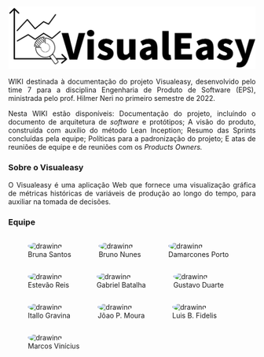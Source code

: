 
<p align="center">
  <img src="Imagens/visualeasy-logo1.png"/>
</p>

<p align="justify">WIKI destinada à documentação do projeto Visualeasy, desenvolvido pelo time 7 para a disciplina Engenharia de Produto de Software (EPS), ministrada pelo prof. Hilmer Neri no primeiro semestre de 2022.</p>

<p align="justify">Nesta WIKI estão disponíveis: Documentação do projeto, incluíndo o documento de arquitetura de <i>software</i> e protótipos; A visão do produto, construída com auxílio do método Lean Inception; Resumo das Sprints concluídas pela equipe; Políticas para a padronização do projeto; E atas de reuniões de equipe e de reuniões com os <i>Products Owners.</i></p>

<h3 id="sobre-o-projeto">Sobre o Visualeasy</h3>
<p align="justify">O Visualeasy é uma aplicação Web que fornece uma visualização gráfica de métricas históricas de variáveis de produção ao longo do tempo, para auxiliar na tomada de decisões.</p>




<h3 id="equipe">Equipe</h3>


<figure style="float:left;margin-right:16px;">
  <a href="https://github.com/brunaalmeidasantos" target="_blank" style="text-decoration: none">
    <img src="https://avatars.githubusercontent.com/brunaalmeidasantos" alt="drawing" style="width:120px;border-radius: 50%;"/>
  </a>
  <figcaption>Bruna Santos</figcaption>
</figure>


<figure style="float:left;margin-right:16px;">
  <a href="https://github.com/brunocmo" target="_blank" style="text-decoration: none">
    <img src="https://avatars.githubusercontent.com/brunocmo" alt="drawing" style="width:120px;border-radius: 50%;"/>
  </a>
  <figcaption>Bruno Nunes</figcaption>
</figure>


<figure style="float:left;margin-right:16px;">
  <a href="https://github.com/damarcones" target="_blank" style="text-decoration: none">
    <img src="https://avatars.githubusercontent.com/damarcones" alt="drawing" style="width:120px;border-radius: 50%;"/>
  </a>
  <figcaption>Damarcones Porto</figcaption>
</figure>


<figure style="float:left;margin-right:16px;">
  <a href="https://github.com/estevaoreis25" target="_blank" style="text-decoration: none">
    <img src="https://avatars.githubusercontent.com/u/30116525?v=4" alt="drawing" style="width:120px;border-radius: 50%;"/>
  </a>
  <figcaption>Estevão Reis</figcaption>
</figure>


<figure style="float:left;margin-right:16px;">
  <a href="https://github.com/Gabriel-Azevedo-Batalha" target="_blank" style="text-decoration: none">
    <img src="https://avatars.githubusercontent.com/Gabriel-Azevedo-Batalha" alt="drawing" style="width:120px;border-radius: 50%;"/>
  </a>
  <figcaption>Gabriel Batalha</figcaption>
</figure>

<figure style="float:left;margin-right:16px;">
  <a href="https://github.com/gustavoduartemoreira" target="_blank" style="text-decoration: none">
    <img src="https://avatars.githubusercontent.com/u/32913216?v=4" alt="drawing" style="width:120px;border-radius: 50%;"/>
  </a>
  <figcaption>Gustavo Duarte</figcaption>
</figure>


<figure style="float:left;margin-right:16px;">
  <a href="https://github.com/itallogravina" target="_blank" style="text-decoration: none">
    <img src="https://avatars.githubusercontent.com/itallogravina" alt="drawing" style="width:120px;border-radius: 50%;"/>
  </a>
  <figcaption>Itallo Gravina</figcaption>
</figure>


<figure style="float:left;margin-right:16px;">
  <a href="https://github.com/Joao-Pedro-Moura" target="_blank" style="text-decoration: none">
    <img src="https://avatars.githubusercontent.com/Joao-Pedro-Moura" alt="drawing" style="width:120px;border-radius: 50%;"/>
  </a>
  <figcaption>Jõao P. Moura</figcaption>
</figure>


<figure style="float:left;margin-right:16px;">
  <a href="https://github.com/lbrunofidelis" target="_blank" style="text-decoration: none">
    <img src="https://avatars.githubusercontent.com/lbrunofidelis" alt="drawing" style="width:120px;border-radius: 50%;"/>
  </a>
  <figcaption>Luis B. Fidelis</figcaption>
</figure>
<figure style="float:left;margin-right:16px;">
  <a href="https://github.com/marcos-mv" target="_blank" style="text-decoration: none">
    <img src="https://avatars.githubusercontent.com/marcos-mv" alt="drawing" style="width:120px;border-radius: 50%;"/>
  </a>
  <figcaption>Marcos Vinícius</figcaption>
</figure>
